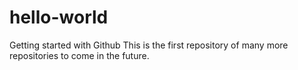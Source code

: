 # hello-world
Getting started with Github
This is the first repository of many more repositories to come in the future.
